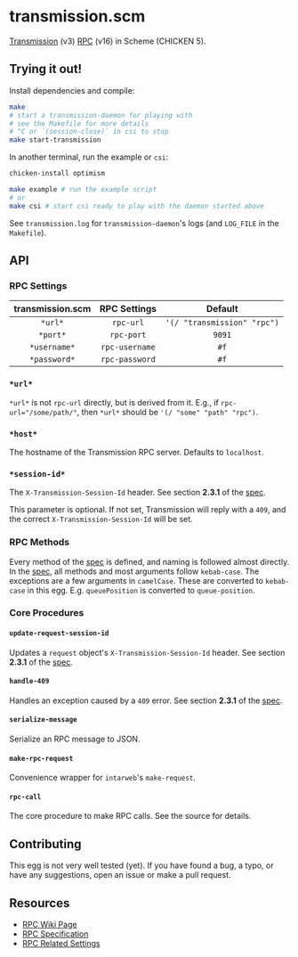 # transmission.scm

[Transmission][transmission] (v3) [RPC][rpc-wiki] (v16) in Scheme (CHICKEN 5).

## Trying it out!

Install dependencies and compile:

```sh
make
# start a transmission-daemon for playing with
# see the Makefile for more details
# ^C or `(session-close)` in csi to stop
make start-transmission
```

In another terminal, run the example or `csi`:

```sh
chicken-install optimism

make example # run the example script
# or
make csi # start csi ready to play with the daemon started above
```

See `transmission.log` for `transmission-daemon`'s logs (and `LOG_FILE` in the
`Makefile`).

## API

### RPC Settings

| transmission.scm | RPC Settings   | Default                     |
| :--------------: | :------------: | :-------------------------: |
| `*url*`          | `rpc-url`      | `'(/ "transmission" "rpc")` |
| `*port*`         | `rpc-port`     | `9091`                      |
| `*username*`     | `rpc-username` | `#f`                        |
| `*password*`     | `rpc-password` | `#f`                        |

### `*url*`

`*url*` is not `rpc-url` directly, but is derived from it. E.g., if
`rpc-url="/some/path/"`, then `*url*` should be `'(/ "some" "path" "rpc")`.

### `*host*`

The hostname of the Transmission RPC server. Defaults to `localhost`.

### `*session-id*`

The `X-Transmission-Session-Id` header. See section **2.3.1** of the [spec][rpc-spec].

This parameter is optional. If not set, Transmission will reply with a `409`,
and the correct `X-Transmission-Session-Id` will be set.

### RPC Methods

Every method of the [spec][rpc-spec] is defined, and naming is followed almost
directly. In the [spec][rpc-spec], all methods and most arguments follow
`kebab-case`. The exceptions are a few arguments in `camelCase`. These are
converted to `kebab-case` in this egg. E.g. `queuePosition` is converted to
`queue-position`.

### Core Procedures

#### `update-request-session-id`

Updates a `request` object's `X-Transmission-Session-Id` header. See section
**2.3.1** of the [spec][rpc-spec].

#### `handle-409`

Handles an exception caused by a `409` error. See section **2.3.1** of the
[spec][rpc-spec].

#### `serialize-message`

Serialize an RPC message to JSON.

#### `make-rpc-request`

Convenience wrapper for `intarweb`'s `make-request`.

#### `rpc-call`

The core procedure to make RPC calls. See the source for details.

## Contributing

This egg is not very well tested (yet). If you have found a bug, a typo, or
have any suggestions, open an issue or make a pull request.

## Resources

 * [RPC Wiki Page][rpc-wiki]
 * [RPC Specification][rpc-spec]
 * [RPC Related Settings][rpc-config]

[rpc-config]: https://github.com/transmission/transmission/wiki/Editing-Configuration-Files#rpc
[rpc-spec]: https://github.com/transmission/transmission/blob/master/extras/rpc-spec.txt
[rpc-wiki]: https://github.com/transmission/transmission/wiki/RPC-Protocol-Specification
[transmission]: https://github.com/transmission/transmission
